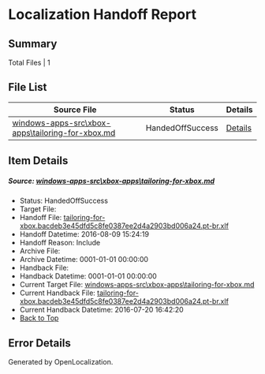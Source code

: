 # <a name='report-top'></a> Localization Handoff Report

## Summary
 Total Files | 1

## File List
 Source File | Status | Details 
 ----------- | ------ | ------- 
 [windows-apps-src\xbox-apps\tailoring-for-xbox.md](https://github.com/Microsoft/windows-apps/blob/a74ca4c9c215a868a3fb4c6271811d81d529c9c8/windows-apps-src/xbox-apps/tailoring-for-xbox.md) | HandedOffSuccess | [Details](#6b02c624ae57efce1d6e91d80e4e21f9eafc53a08057)

## Item Details
##### <a name='6b02c624ae57efce1d6e91d80e4e21f9eafc53a08057'></a> Source: [windows-apps-src\xbox-apps\tailoring-for-xbox.md](https://github.com/Microsoft/windows-apps/blob/a74ca4c9c215a868a3fb4c6271811d81d529c9c8/windows-apps-src/xbox-apps/tailoring-for-xbox.md)
* Status: HandedOffSuccess
* Target File: 
* Handoff File: [tailoring-for-xbox.bacdeb3e45dfd5c8fe0387ee2d4a2903bd006a24.pt-br.xlf](https://github.com/Microsoft/WDG.handoff/blob/e1f17c7cb04304554f23724327802fe8b62be17a/ol-handoff/Microsoft/windows-apps.pt-br/master/tailoring-for-xbox.bacdeb3e45dfd5c8fe0387ee2d4a2903bd006a24.pt-br.xlf)
* Handoff Datetime: 2016-08-09 15:24:19
* Handoff Reason: Include
* Archive File: 
* Archive Datetime: 0001-01-01 00:00:00
* Handback File: 
* Handback Datetime: 0001-01-01 00:00:00
* Current Target File: [windows-apps-src\xbox-apps\tailoring-for-xbox.md](https://github.com/Microsoft/windows-apps.pt-br/blob/dbf044f5167007197ae221733c90ee5d3e669f73/windows-apps-src/xbox-apps/tailoring-for-xbox.md)
* Current Handback File: [tailoring-for-xbox.bacdeb3e45dfd5c8fe0387ee2d4a2903bd006a24.pt-br.xlf](https://github.com/Microsoft/WDG.handback/blob/cbf08cbc88fac88dd61c866fefb7cd76d2b0d9a8/ol-handback/Microsoft/windows-apps.pt-br/master/tailoring-for-xbox.bacdeb3e45dfd5c8fe0387ee2d4a2903bd006a24.pt-br.xlf)
* Current Handback Datetime: 2016-07-20 16:42:20
* [Back to Top](#report-top)


## Error Details

Generated by OpenLocalization.
